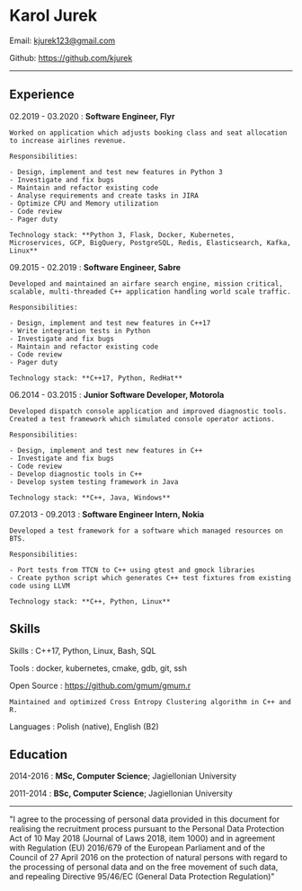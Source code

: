 Karol Jurek
============

Email: <kjurek123@gmail.com>

Github: <https://github.com/kjurek>


----

Experience
----------

02.2019 - 03.2020
:   **Software Engineer, Flyr**

    Worked on application which adjusts booking class and seat allocation to increase airlines revenue.

    Responsibilities:

    - Design, implement and test new features in Python 3
    - Investigate and fix bugs
    - Maintain and refactor existing code
	- Analyse requirements and create tasks in JIRA
    - Optimize CPU and Memory utilization
	- Code review
    - Pager duty

	Technology stack: **Python 3, Flask, Docker, Kubernetes, Microservices, GCP, BigQuery, PostgreSQL, Redis, Elasticsearch, Kafka, Linux**


09.2015 - 02.2019
:   **Software Engineer, Sabre**

    Developed and maintained an airfare search engine, mission critical, scalable, multi-threaded C++ application handling world scale traffic.

    Responsibilities:

    - Design, implement and test new features in C++17
    - Write integration tests in Python
    - Investigate and fix bugs
    - Maintain and refactor existing code
	- Code review
    - Pager duty

    Technology stack: **C++17, Python, RedHat**


06.2014 - 03.2015
:   **Junior Software Developer, Motorola**

    Developed dispatch console application and improved diagnostic tools.
    Created a test framework which simulated console operator actions.

	Responsibilities:

    - Design, implement and test new features in C++
    - Investigate and fix bugs
	- Code review
    - Develop diagnostic tools in C++
    - Develop system testing framework in Java

    Technology stack: **C++, Java, Windows**


07.2013 - 09.2013
:   **Software Engineer Intern, Nokia**

    Developed a test framework for a software which managed resources on BTS.

    Responsibilities:

    - Port tests from TTCN to C++ using gtest and gmock libraries
    - Create python script which generates C++ test fixtures from existing code using LLVM

    Technology stack: **C++, Python, Linux**


Skills
--------------------

Skills
:   C++17, Python, Linux, Bash, SQL

Tools
:   docker, kubernetes, cmake, gdb, git, ssh

Open Source
:   <https://github.com/gmum/gmum.r>

    Maintained and optimized Cross Entropy Clustering algorithm in C++ and R.

Languages
:   Polish (native), English (B2)

Education
---------

2014-2016
:   **MSc, Computer Science**; Jagiellonian University

2011-2014
:   **BSc, Computer Science**; Jagiellonian University

___

"I agree to the processing of personal data provided in this document for realising the recruitment process pursuant to the Personal Data Protection Act of 10 May 2018 (Journal of Laws 2018, item 1000) and in agreement with Regulation (EU) 2016/679 of the European Parliament and of the Council of 27 April 2016 on the protection of natural persons with regard to the processing of personal data and on the free movement of such data, and repealing Directive 95/46/EC (General Data Protection Regulation)"
